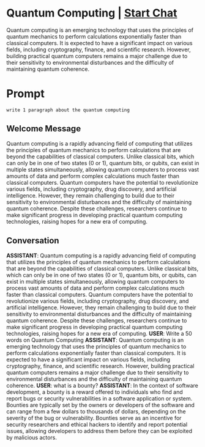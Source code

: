 

# Quantum Computing | [Start Chat](https://gptcall.net/chat.html?data=%7B%22contact%22%3A%7B%22id%22%3A%22S_qMVN4Y1NgeZzhrdx9WK%22%2C%22flow%22%3Atrue%7D%7D)
Quantum computing is an emerging technology that uses the principles of quantum mechanics to perform calculations exponentially faster than classical computers. It is expected to have a significant impact on various fields, including cryptography, finance, and scientific research. However, building practical quantum computers remains a major challenge due to their sensitivity to environmental disturbances and the difficulty of maintaining quantum coherence.

# Prompt

```
write 1 paragraph about the quantum computing
```

## Welcome Message
Quantum computing is a rapidly advancing field of computing that utilizes the principles of quantum mechanics to perform calculations that are beyond the capabilities of classical computers. Unlike classical bits, which can only be in one of two states (0 or 1), quantum bits, or qubits, can exist in multiple states simultaneously, allowing quantum computers to process vast amounts of data and perform complex calculations much faster than classical computers. Quantum computers have the potential to revolutionize various fields, including cryptography, drug discovery, and artificial intelligence. However, they remain challenging to build due to their sensitivity to environmental disturbances and the difficulty of maintaining quantum coherence. Despite these challenges, researchers continue to make significant progress in developing practical quantum computing technologies, raising hopes for a new era of computing.

## Conversation

**ASSISTANT**: Quantum computing is a rapidly advancing field of computing that utilizes the principles of quantum mechanics to perform calculations that are beyond the capabilities of classical computers. Unlike classical bits, which can only be in one of two states (0 or 1), quantum bits, or qubits, can exist in multiple states simultaneously, allowing quantum computers to process vast amounts of data and perform complex calculations much faster than classical computers. Quantum computers have the potential to revolutionize various fields, including cryptography, drug discovery, and artificial intelligence. However, they remain challenging to build due to their sensitivity to environmental disturbances and the difficulty of maintaining quantum coherence. Despite these challenges, researchers continue to make significant progress in developing practical quantum computing technologies, raising hopes for a new era of computing.
**USER**: Write a 50 words on Quantum Computing
**ASSISTANT**: Quantum computing is an emerging technology that uses the principles of quantum mechanics to perform calculations exponentially faster than classical computers. It is expected to have a significant impact on various fields, including cryptography, finance, and scientific research. However, building practical quantum computers remains a major challenge due to their sensitivity to environmental disturbances and the difficulty of maintaining quantum coherence.
**USER**: what is a bounty?
**ASSISTANT**: In the context of software development, a bounty is a reward offered to individuals who find and report bugs or security vulnerabilities in a software application or system. Bounties are typically set by the owners or developers of the software and can range from a few dollars to thousands of dollars, depending on the severity of the bug or vulnerability. Bounties serve as an incentive for security researchers and ethical hackers to identify and report potential issues, allowing developers to address them before they can be exploited by malicious actors.

